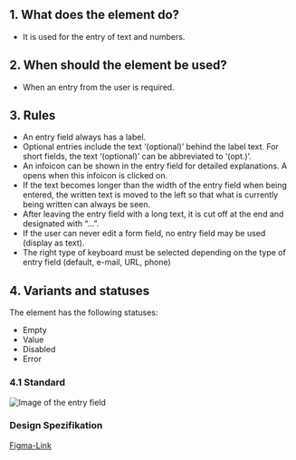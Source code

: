 ## 1. What does the element do?
*   It is used for the entry of text and numbers.

## 2. When should the element be used?
*   When an entry from the user is required.

## 3. Rules
*   An entry field always has a label.
*   Optional entries include the text ‘(optional)’ behind the label text. For short fields, the text ‘(optional)’ can be abbreviated to ‘(opt.)’.
*   An infoicon can be shown in the entry field for detailed explanations. A opens when this infoicon is clicked on.
*   If the text becomes longer than the width of the entry field when being entered, the written text is moved to the left so that what is currently being written can always be seen.
*   After leaving the entry field with a long text, it is cut off at the end and designated with “…”.
*   If the user can never edit a form field, no entry field may be used (display as text).
*   The right type of keyboard must be selected depending on the type of entry field (default, e-mail, URL, phone)


## 4. Variants and statuses
The element has the following statuses: 
*   Empty
*   Value
*   Disabled
*   Error

### 4.1 Standard
![Image of the entry field](https://raw.githubusercontent.com/sbb-design-systems/design-system-mobile-documentation/doku-update/documentation/text-input/images/ME14_Default.png 'class: image')

### Design Spezifikation
[Figma-Link]()